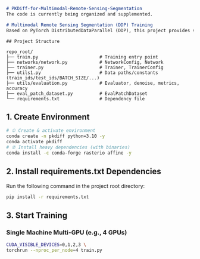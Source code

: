 ```markdown
# PKDiff-for-Multimodal-Remote-Sensing-Segmentation
The code is currently being organized and supplemented.

# Multimodal Remote Sensing Segmentation (DDP) Training
Based on PyTorch DistributedDataParallel (DDP), this project provides scripts for multi-GPU training and evaluation, supporting single-machine multi-GPU and multi-machine multi-GPU setups, Linear Warmup → Cosine learning rate scheduling, parameter-grouped learning rates, distributed evaluation aggregation, and NVML GPU information printing.
```
```
## Project Structure

repo_root/
├── train.py                       # Training entry point
├── networks/network.py            # NetworkConfig, Network
├── trainer.py                     # Trainer, TrainerConfig
├── utils1.py                      # Data paths/constants (train_ids/test_ids/BATCH_SIZE/...)
├── utils/evaluation.py            # Evaluator, denoise, metrics, accuracy
├── eval_patch_dataset.py          # EvalPatchDataset
└── requirements.txt               # Dependency file
```


## 1. Create Environment
```bash
# ① Create & activate environment
conda create -n pkdiff python=3.10 -y
conda activate pkdiff
# ② Install heavy dependencies (with binaries)
conda install -c conda-forge rasterio affine -y
```

## 2. Install requirements.txt Dependencies
Run the following command in the project root directory:
```bash
pip install -r requirements.txt
```

## 3. Start Training
### Single Machine Multi-GPU (e.g., 4 GPUs)
```bash
CUDA_VISIBLE_DEVICES=0,1,2,3 \
torchrun --nproc_per_node=4 train.py
```
```
